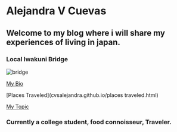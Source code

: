 # Alejandra V Cuevas 
##  Welcome to my blog where i will share my experiences of living in japan.
### Local Iwakuni Bridge 

![bridge](http://www.japan-guide.com/g2/6177_03.jpg)

[My Bio](bio.html)

[Places Traveled](cvsalejandra.github.io/places traveled.html) 
   

[My Topic](cvsalejandra.github.io/topic.html) 
     
### Currently a college student, food connoisseur, Traveler. 
  

